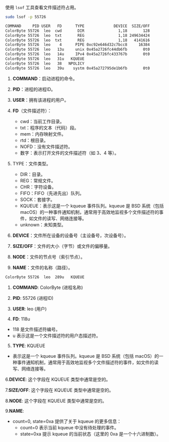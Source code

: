 使用 `lsof` 工具查看文件描述符占用。

```bash
sudo lsof -p 55726

COMMAND     PID USER   FD      TYPE             DEVICE  SIZE/OFF                NODE NAME
ColorByte 55726  leo  cwd       DIR               1,18       128            22178955 /Users/leo/work/YunXiuDesktop/cmake-build-debug/qapp/ColorByte.app/Contents/MacOS
ColorByte 55726  leo  txt       REG               1,18 249634424            22271923 /Users/leo/work/YunXiuDesktop/cmake-build-debug/qapp/ColorByte.app/Contents/MacOS/ColorByte
ColorByte 55726  leo  txt       REG               1,18   4141616            22182802 /Users/leo/work/YunXiuDesktop/cmake-build-debug/qapp/ColorByte.app/Contents/PlugIns/platforms/libqcocoa.dylib
ColorByte 55726  leo    4      PIPE 0xc92e646d32c7bcc8     16384                     ->0x6819822067668d3d
ColorByte 55726  leo   13u     unix 0x45a2726fc44db6fb       0t0                     ->0x45a2726fc44db633
ColorByte 55726  leo   14u     IPv4 0x45a2726fc433767b       0t0                 UDP *:*
ColorByte 55726  leo   31u   KQUEUE                                                  count=0, state=0xa
ColorByte 55726  leo   38   NPOLICY
ColorByte 55726  leo   39u    systm 0x45a272795de1b6fb       0t0                     [ctl com.apple.netsrc id 7 unit 48]
```

1. **COMMAND**：启动进程的命令。
2. **PID**：进程的进程ID。
3. **USER**：拥有该进程的用户。
4. **FD**（文件描述符）：
   + cwd：当前工作目录。
   + txt：程序的文本（代码）段。
   + mem：内存映射文件。
   + rtd：根目录。
   + NOFD：没有文件描述符。
   + 数字：表示打开文件的文件描述符（如 3、4 等）。
5. TYPE：文件类型。

   + DIR：目录。
   + REG：常规文件。
   + CHR：字符设备。
   + FIFO：FIFO（先进先出）队列。
   + SOCK：套接字。
   + KQUEUE：表示这是一个 kqueue 事件队列。kqueue 是 BSD 系统（包括 macOS）的一种事件通知机制，通常用于高效地监视多个文件描述符的事件，如文件的读写、网络连接等。
   + unknown：未知类型。
6. **DEVICE**：文件所在设备的设备号（主设备号，次设备号）。
7. **SIZE/OFF**：文件的大小（字节）或文件的偏移量。
8. **NODE**：文件的节点号（索引节点）。
9. **NAME**：文件的名称（路径）。


```bash
ColorByte 55726  leo  289u   KQUEUE                                                  count=0, state=0xa
```

1. **COMMAND**: ColorByte (进程名称)

2. **PID**: 55726 (进程ID)

3. **USER**: leo (用户)

4. **FD**: 118u

+ 118 是文件描述符编号。
+ u 表示这是一个文件描述符的用户态描述符。

5. **TYPE**: KQUEUE

+ 表示这是一个 kqueue 事件队列。kqueue 是 BSD 系统（包括 macOS）的一种事件通知机制，通常用于高效地监视多个文件描述符的事件，如文件的读写、网络连接等。

6.**DEVICE**: 这个字段在 KQUEUE 类型中通常是空的。

7.**SIZE/OFF**: 这个字段在 KQUEUE 类型中通常是空的。

8.**NODE**: 这个字段在 KQUEUE 类型中通常是空的。

9.**NAME**:

+ count=0, state=0xa 提供了关于 kqueue 的更多信息：
  + count=0 表示当前 kqueue 中没有待处理的事件。
  + state=0xa 提示 kqueue 的当前状态（这里的 0xa 是一个十六进制数）。